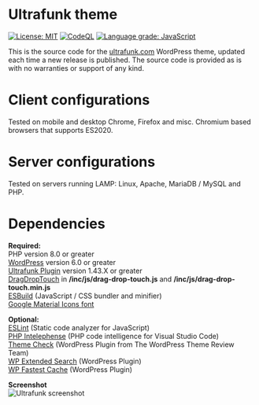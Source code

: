 # **Ultrafunk theme**

[![License: MIT](https://img.shields.io/badge/License-MIT-yellow.svg)](https://opensource.org/licenses/MIT)
[![CodeQL](https://github.com/ultrafunk/ultrafunk-theme/workflows/CodeQL/badge.svg)](https://github.com/ultrafunk/ultrafunk-theme/actions/workflows/codeql-analysis.yml)
[![Language grade: JavaScript](https://img.shields.io/lgtm/grade/javascript/g/ultrafunk/ultrafunk-theme.svg?logo=lgtm&logoWidth=18)](https://lgtm.com/projects/g/ultrafunk/ultrafunk-theme/context:javascript)

This is the source code for the [ultrafunk.com](https://ultrafunk.com) WordPress theme, updated each time a new release is published. The source code is provided as is with no warranties or support of any kind.

# Client configurations
Tested on mobile and desktop Chrome, Firefox and misc. Chromium based browsers that supports ES2020.

# Server configurations
Tested on servers running LAMP: Linux, Apache, MariaDB / MySQL and PHP.

# Dependencies
**Required:**  
PHP version 8.0 or greater  
[WordPress](https://wordpress.org/download/) version 6.0 or greater  
[Ultrafunk Plugin](https://github.com/ultrafunk/ultrafunk-plugin/) version 1.43.X or greater  
[DragDropTouch](https://github.com/Bernardo-Castilho/dragdroptouch) in **/inc/js/drag-drop-touch.js** and **/inc/js/drag-drop-touch.min.js**  
[ESBuild](https://github.com/evanw/esbuild/) (JavaScript / CSS bundler and minifier)  
[Google Material Icons font](https://google.github.io/material-design-icons/#icon-font-for-the-web)  

**Optional:**  
[ESLint](https://eslint.org/) (Static code analyzer for JavaScript)  
[PHP Intelephense](https://intelephense.com/) (PHP code intelligence for Visual Studio Code)  
[Theme Check](https://wordpress.org/plugins/theme-check/) (WordPress Plugin from The WordPress Theme Review Team)  
[WP Extended Search](https://wordpress.org/plugins/wp-extended-search/) (WordPress Plugin)  
[WP Fastest Cache](https://wordpress.org/plugins/wp-fastest-cache/) (WordPress Plugin)

**Screenshot**  
![Ultrafunk screenshot](https://ultrafunk.com/wp-content/themes/ultrafunk/screenshot.png)
